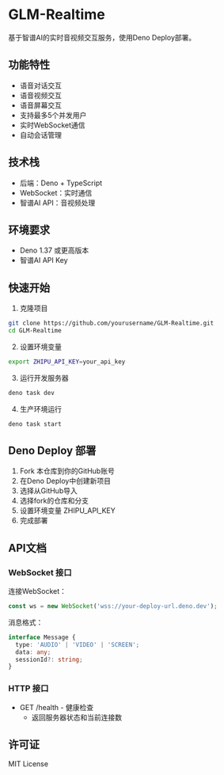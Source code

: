 # GLM-Realtime

基于智谱AI的实时音视频交互服务，使用Deno Deploy部署。

## 功能特性

- 语音对话交互
- 语音视频交互
- 语音屏幕交互
- 支持最多5个并发用户
- 实时WebSocket通信
- 自动会话管理

## 技术栈

- 后端：Deno + TypeScript
- WebSocket：实时通信
- 智谱AI API：音视频处理

## 环境要求

- Deno 1.37 或更高版本
- 智谱AI API Key

## 快速开始

1. 克隆项目
```bash
git clone https://github.com/yourusername/GLM-Realtime.git
cd GLM-Realtime
```

2. 设置环境变量
```bash
export ZHIPU_API_KEY=your_api_key
```

3. 运行开发服务器
```bash
deno task dev
```

4. 生产环境运行
```bash
deno task start
```

## Deno Deploy 部署

1. Fork 本仓库到你的GitHub账号
2. 在Deno Deploy中创建新项目
3. 选择从GitHub导入
4. 选择fork的仓库和分支
5. 设置环境变量 ZHIPU_API_KEY
6. 完成部署

## API文档

### WebSocket 接口

连接WebSocket：
```javascript
const ws = new WebSocket('wss://your-deploy-url.deno.dev');
```

消息格式：
```typescript
interface Message {
  type: 'AUDIO' | 'VIDEO' | 'SCREEN';
  data: any;
  sessionId?: string;
}
```

### HTTP 接口

- GET /health - 健康检查
  - 返回服务器状态和当前连接数

## 许可证

MIT License
 
